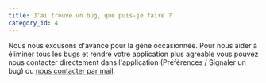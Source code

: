 ```yaml
---
title: J'ai trouvé un bug, que puis-je faire ?
category_id: 4
---
```


Nous nous excusons d'avance pour la gêne occasionnée. Pour nous aider à éliminer tous les bugs et rendre votre application plus agréable vous pouvez nous contacter directement dans l'application (Préférences / Signaler un bug) ou [nous contacter par mail](mailto:contact@ynotes.fr).
